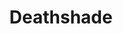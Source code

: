 ---
title: Deathshade
description: The night is his veil, and beneath the mask, his secrets linger, dark and untouchable
category: NSFW
price: 80
images: 
    - /assets/img/available/lorenzo.jpg
---